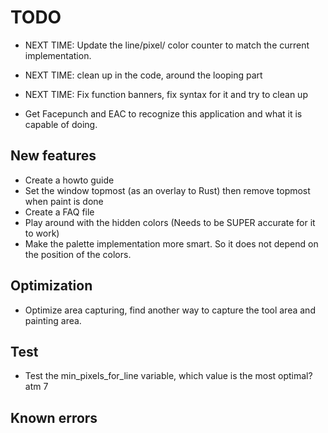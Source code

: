 # TODO

- NEXT TIME: Update the line/pixel/ color counter to match the current implementation.
- NEXT TIME: clean up in the code, around the looping part
- NEXT TIME: Fix function banners, fix syntax for it and try to clean up

- Get Facepunch and EAC to recognize this application and what it is capable of doing.

## New features

- Create a howto guide
- Set the window topmost (as an overlay to Rust) then remove topmost when paint is done
- Create a FAQ file
- Play around with the hidden colors (Needs to be SUPER accurate for it to work)
- Make the palette implementation more smart. So it does not depend on the position of the colors.


## Optimization

- Optimize area capturing, find another way to capture the tool area and painting area.


## Test
- Test the min_pixels_for_line variable, which value is the most optimal? atm 7


## Known errors
